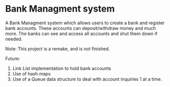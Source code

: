 # Bank Managment system

A Bank Managment system which allows users to create a bank and register bank accounts.
These accounts can deposit/withdraw money and much more.
The banks can see and access all accounts and shut them down if needed.

Note: This project is a remake, and is not finished.

Future: 
1) Link List implementation to hold bank accounts
2) Use of hash maps
3) Use of a Queue data structure to deal with account inquiries 1 at a time.
